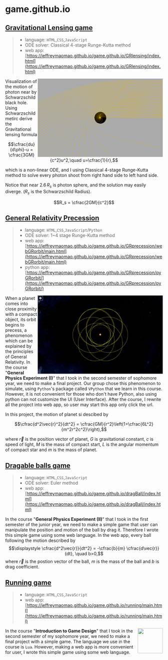 # game.github.io
 
## [Gravitational Lensing game](https://jeffreymaomao.github.io/game.github.io/GRlensing/index.html)
> - language: `HTML`,`CSS`,`JavaScript`
> - ODE solver: Classical 4-stage Runge-Kutta method
> - web app: [https://jeffreymaomao.github.io/game.github.io/GRlensing/index.html](https://jeffreymaomao.github.io/game.github.io/GRlensing/index.html)

<img src="./GRlensing/screenshot/test.png" width="400px" align="right">
Visualization of the motion of photon near by Schwarzschild black hole. Using Schwarzschild metirc derive the Gravitational lensing formula

$$\cfrac{du}{d\phi}-u = \cfrac{3GM}{c^2}u^2,\quad u=\cfrac{1}{r},$$

which is a non-linear ODE, and I using Classical 4-stage Runge-Kutta method to solve every photon shoot from right hand side to left hand side. 

Notice that near $2.6\,R_s$ is photon sphere, and the solution may easily diverge. ($R_s$ is the Schwarzschild Radius).

$$R_s = \cfrac{2GM}{c^2}$$

## [General Relativity Precession](https://jeffreymaomao.github.io/game.github.io/GRprecession/webGRorbit/main.html)
> - language: `HTML`,`CSS`,`JavaScript`/`Python`
> - ODE solver: 1~4 stage Runge-Kutta method
> - web app: [https://jeffreymaomao.github.io/game.github.io/GRprecession/webGRorbit/main.html](https://jeffreymaomao.github.io/game.github.io/GRprecession/webGRorbit/main.html)
> - python app: [https://jeffreymaomao.github.io/game.github.io/GRprecession/pyGRorbit/](https://jeffreymaomao.github.io/game.github.io/GRprecession/pyGRorbit/)

<img src="./GRprecession/webGRorbit/screenshot/precession.png" width="400px" align="right"> When a planet comes into close proximity with a compact object, its orbit begins to precess, a phenomenon which can be explained by the principles of General Relativity. In the course "**General Physics Experiment (I)**" that I took in the second semester of sophomore year, we need to make a final project. Our group chose this phenomenon to simulate, using `Python`'s package called `VPython` that we learn in this course. However, it is not convenient for those who don't have Python, also using python can not customize the UI (User Interface). After the course, I rewrite all the project into web app, so user may start this app only click the url. 

In this project, the motion of planet si descibed by

$$\cfrac{d^2\vec{r}^2}{dt^2} = \cfrac{GM}{r^2}\left(1+\cfrac{6L^2}{m^2r^2c^2}\right),$$

where $\vec{r}$ is the position vector of planet, $G$ is gravitational constant, $c$ is speed of light, $M$ is the mass of compact start, $L$ is the angular momentum of compact star and $m$ is the mass of planet.

## [Dragable balls game](https://jeffreymaomao.github.io/game.github.io/dragBall/index.html)
> - language: `HTML`,`CSS`,`JavaScript`
> - ODE solver: Euler method
> - web app: [https://jeffreymaomao.github.io/game.github.io/dragBall/index.html](https://jeffreymaomao.github.io/game.github.io/dragBall/index.html)

In the course "**General Physics Experiment (II)**" that I took in the first semester of the junior year, we need to make a simple game that user can manipulate the position and motion of the ball by drag it. Therefore I wrote this simple game using some web language. In the web app, every ball following the motion described by
$$\displaystyle \cfrac{d^2\vec{r}}{dt^2} = -\cfrac{b}{m} \cfrac{d\vec{r}}{dt}, \quad b>0,$$
where $\vec{r}$ is the postion vector of the ball, $m$ is the mass of the ball and $b$ is drag coefficient.


## [Running game](https://jeffreymaomao.github.io/game.github.io/running/main.html)
> - language: `HTML`,`CSS`,`JavaScript`
> - web app: [https://jeffreymaomao.github.io/game.github.io/running/main.html](https://jeffreymaomao.github.io/game.github.io/running/main.html)

<img src="https://upload.wikimedia.org/wikipedia/commons/c/cf/Lua-Logo.svg" width="80px" height="80px" align="right"> In the course "**Introduction to Game Design**" that I took in the second semester of my sophomore year, 
we need to make a final project with a simple game. The language we use in the course is `Lua`. 
However, making a web app is more convenient for user, I wrote this simple game using some web language.
